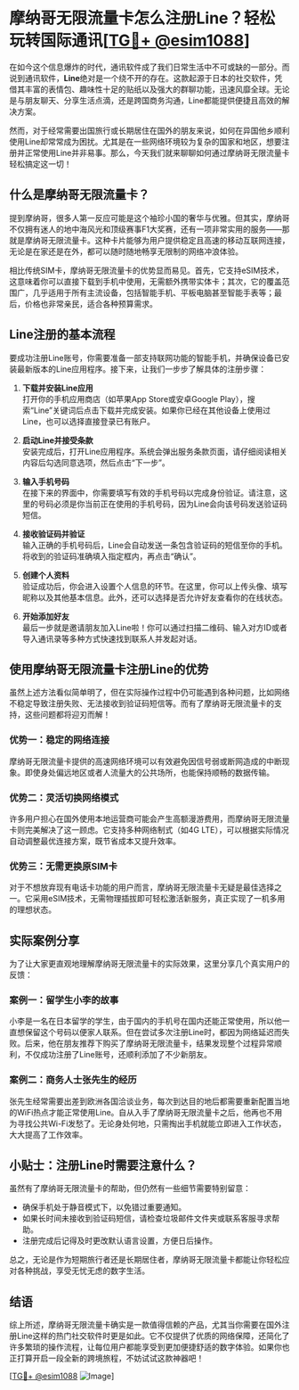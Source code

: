 # 摩纳哥无限流量卡怎么注册Line？轻松玩转国际通讯[[TG💪+ @esim1088](https://t.me/s/esim1088)]

在如今这个信息爆炸的时代，通讯软件成了我们日常生活中不可或缺的一部分。而说到通讯软件，**Line**绝对是一个绕不开的存在。这款起源于日本的社交软件，凭借其丰富的表情包、趣味性十足的贴纸以及强大的群聊功能，迅速风靡全球。无论是与朋友聊天、分享生活点滴，还是跨国商务沟通，Line都能提供便捷且高效的解决方案。

然而，对于经常需要出国旅行或长期居住在国外的朋友来说，如何在异国他乡顺利使用Line却常常成为困扰。尤其是在一些网络环境较为复杂的国家和地区，想要注册并正常使用Line并非易事。那么，今天我们就来聊聊如何通过摩纳哥无限流量卡轻松搞定这一切！

## 什么是摩纳哥无限流量卡？

提到摩纳哥，很多人第一反应可能是这个袖珍小国的奢华与优雅。但其实，摩纳哥不仅拥有迷人的地中海风光和顶级赛事F1大奖赛，还有一项非常实用的服务——那就是摩纳哥无限流量卡。这种卡片能够为用户提供稳定且高速的移动互联网连接，无论是在家还是在外，都可以随时随地畅享无限制的网络冲浪体验。

相比传统SIM卡，摩纳哥无限流量卡的优势显而易见。首先，它支持eSIM技术，这意味着你可以直接下载到手机中使用，无需额外携带实体卡；其次，它的覆盖范围广，几乎适用于所有主流设备，包括智能手机、平板电脑甚至智能手表等；最后，价格也非常亲民，适合各种预算需求。

## Line注册的基本流程

要成功注册Line账号，你需要准备一部支持联网功能的智能手机，并确保设备已安装最新版本的Line应用程序。接下来，让我们一步步了解具体的注册步骤：

1. **下载并安装Line应用**  
   打开你的手机应用商店（如苹果App Store或安卓Google Play），搜索“Line”关键词后点击下载并完成安装。如果你已经在其他设备上使用过Line，也可以选择直接登录已有账户。

2. **启动Line并接受条款**  
   安装完成后，打开Line应用程序。系统会弹出服务条款页面，请仔细阅读相关内容后勾选同意选项，然后点击“下一步”。

3. **输入手机号码**  
   在接下来的界面中，你需要填写有效的手机号码以完成身份验证。请注意，这里的号码必须是你当前正在使用的手机号码，因为Line会向该号码发送验证码短信。

4. **接收验证码并验证**  
   输入正确的手机号码后，Line会自动发送一条包含验证码的短信至你的手机。将收到的验证码准确填入指定框内，再点击“确认”。

5. **创建个人资料**  
   验证成功后，你会进入设置个人信息的环节。在这里，你可以上传头像、填写昵称以及其他基本信息。此外，还可以选择是否允许好友查看你的在线状态。

6. **开始添加好友**  
   最后一步就是邀请朋友加入Line啦！你可以通过扫描二维码、输入对方ID或者导入通讯录等多种方式快速找到联系人并发起对话。

## 使用摩纳哥无限流量卡注册Line的优势

虽然上述方法看似简单明了，但在实际操作过程中仍可能遇到各种问题，比如网络不稳定导致注册失败、无法接收到验证码短信等。而有了摩纳哥无限流量卡的支持，这些问题都将迎刃而解！

### 优势一：稳定的网络连接
摩纳哥无限流量卡提供的高速网络环境可以有效避免因信号弱或断网造成的中断现象。即使身处偏远地区或者人流量大的公共场所，也能保持顺畅的数据传输。

### 优势二：灵活切换网络模式
许多用户担心在国外使用本地运营商可能会产生高额漫游费用，而摩纳哥无限流量卡则完美解决了这一顾虑。它支持多种网络制式（如4G LTE），可以根据实际情况自动调整最优连接方案，既节省成本又提升效率。

### 优势三：无需更换原SIM卡
对于不想放弃现有电话卡功能的用户而言，摩纳哥无限流量卡无疑是最佳选择之一。它采用eSIM技术，无需物理插拔即可轻松激活新服务，真正实现了一机多用的理想状态。

## 实际案例分享

为了让大家更直观地理解摩纳哥无限流量卡的实际效果，这里分享几个真实用户的反馈：

### 案例一：留学生小李的故事
小李是一名在日本留学的学生，由于国内的手机号在国内还能正常使用，所以他一直想保留这个号码以便家人联系。但在尝试多次注册Line时，都因为网络延迟而失败。后来，他在朋友推荐下购买了摩纳哥无限流量卡，结果发现整个过程异常顺利，不仅成功注册了Line账号，还顺利添加了不少新朋友。

### 案例二：商务人士张先生的经历
张先生经常需要出差到欧洲各国洽谈业务，每次到达目的地后都需要重新配置当地的WiFi热点才能正常使用Line。自从入手了摩纳哥无限流量卡之后，他再也不用为寻找公共Wi-Fi发愁了。无论身处何地，只需掏出手机就能立即进入工作状态，大大提高了工作效率。

## 小贴士：注册Line时需要注意什么？

虽然有了摩纳哥无限流量卡的帮助，但仍然有一些细节需要特别留意：

- 确保手机处于静音模式下，以免错过重要通知。
- 如果长时间未接收到验证码短信，请检查垃圾邮件文件夹或联系客服寻求帮助。
- 注册完成后记得及时更改默认语言设置，方便日后操作。

总之，无论是作为短期旅行者还是长期居住者，摩纳哥无限流量卡都能让你轻松应对各种挑战，享受无忧无虑的数字生活。

## 结语

综上所述，摩纳哥无限流量卡确实是一款值得信赖的产品，尤其当你需要在国外注册Line这样的热门社交软件时更是如此。它不仅提供了优质的网络保障，还简化了许多繁琐的操作流程，让每位用户都能享受到更加便捷舒适的数字体验。如果你也正打算开启一段全新的跨境旅程，不妨试试这款神器吧！

[[TG💪+ @esim1088](https://t.me/s/esim1088) ![Image](https://i.postimg.cc/4NQfJmqS/Snipaste-2025-05-13-00-14-12.png)]
